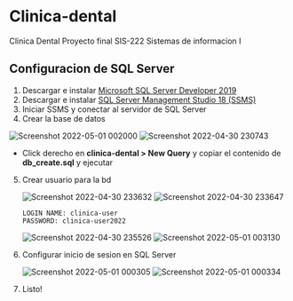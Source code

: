 # Clinica-dental
Clinica Dental Proyecto final SIS-222 Sistemas de informacion I
## Configuracion de SQL Server
1. Descargar e instalar [Microsoft SQL Server Developer 2019](https://go.microsoft.com/fwlink/?linkid=866662)
2. Descargar e instalar [SQL Server Management Studio 18 (SSMS)](https://aka.ms/ssmsfullsetup)
3. Iniciar SSMS y conectar al servidor de SQL Server
4. Crear la base de datos

  ![Screenshot 2022-05-01 002000](https://user-images.githubusercontent.com/22847626/166132079-5de1022c-7954-4f98-8712-4d8bad815ddb.png)
  ![Screenshot 2022-04-30 230743](https://user-images.githubusercontent.com/22847626/166132085-2a9e9e42-ff01-4a69-b15b-14e11a095e47.png)
  
  * Click derecho en **clinica-dental > New Query** y copiar el contenido de **db_create.sql** y ejecutar

5. Crear usuario para la bd
   
    ![Screenshot 2022-04-30 233632](https://user-images.githubusercontent.com/22847626/166132196-043aac7d-7466-4b7d-a784-d2498b1ff1d7.png)
    ![Screenshot 2022-04-30 233647](https://user-images.githubusercontent.com/22847626/166132199-cdc3bb2a-551d-466c-af2d-72d1e9c2ef20.png)
    
    ```
    LOGIN NAME: clinica-user
    PASSWORD: clinica-user2022
    ```
    
    ![Screenshot 2022-04-30 235526](https://user-images.githubusercontent.com/22847626/166132299-ac0cb6ad-c383-4219-8fcc-f30614165d0d.png)
    ![Screenshot 2022-05-01 003130](https://user-images.githubusercontent.com/22847626/166132330-2009c6f0-63d1-4480-b843-fe770ea0d2e0.png)
    

7. Configurar inicio de sesion en SQL Server
   
   ![Screenshot 2022-05-01 000305](https://user-images.githubusercontent.com/22847626/166132347-e5b61431-87cd-4223-be51-6f5d2375a236.png)
   ![Screenshot 2022-05-01 000334](https://user-images.githubusercontent.com/22847626/166132343-4b040ac5-5447-4fbc-b9a3-faa440c54aa0.png)
   
8. Listo!
